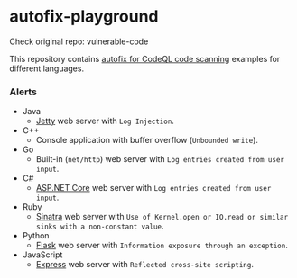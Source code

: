 # autofix-playground

Check original repo: vulnerable-code

This repository contains [autofix for CodeQL code scanning](https://docs.github.com/en/enterprise-cloud@latest/code-security/code-scanning/managing-code-scanning-alerts/about-autofix-for-codeql-code-scanning) examples for different languages.



### Alerts

- Java
  - [Jetty](https://jetty.org/index.html) web server with `Log Injection`.
- C++
  - Console application with buffer overflow (`Unbounded write`).
- Go
  - Built-in (`net/http`) web server with `Log entries created from user input`.
- C#
  - [ASP.NET Core](https://dotnet.microsoft.com/en-us/apps/aspnet) web server with `Log entries created from user input`.
- Ruby
  - [Sinatra](https://sinatrarb.com/) web server with `Use of Kernel.open or IO.read or similar sinks with a non-constant value`.
- Python
  - [Flask](https://flask.palletsprojects.com/) web server with `Information exposure through an exception`.
- JavaScript
  - [Express](https://expressjs.com/) web server with `Reflected cross-site scripting`.
